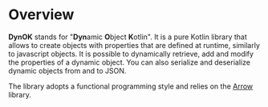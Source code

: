 # Overview

**DynOK** stands for "**Dyn**amic **O**bject **K**otlin". It is a pure Kotlin library that allows to create objects with properties that are defined at runtime, similarly to javascript objects. 
It is possible to dynamically retrieve, add and modify the properties of a dynamic object. You can also serialize and deserialize dynamic objects from and to JSON.

The library adopts a functional programming style and relies on the [Arrow](https://arrow-kt.io) library.